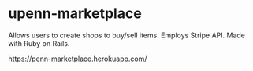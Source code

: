 # upenn-marketplace

Allows users to create shops to buy/sell items. Employs Stripe API. Made with Ruby on Rails.

https://penn-marketplace.herokuapp.com/ 


